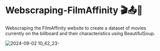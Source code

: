 # Webscraping-FilmAffinity 🎬📤📝
Webscraping the FilmAffinity website to create a dataset of movies currently on the billboard and their characteristics using BeautifulSoup.

![2024-09-02 10_42_23-](https://github.com/user-attachments/assets/d377faf7-9690-4b78-a59a-ccefcc6ffad3)





